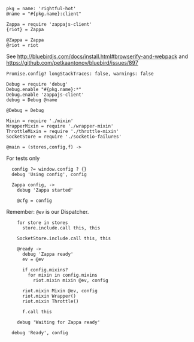     pkg = name: 'rightful-hot'
    @name = "#{pkg.name}:client"

    Zappa = require 'zappajs-client'
    {riot} = Zappa

    @Zappa = Zappa
    @riot = riot

See http://bluebirdjs.com/docs/install.html#browserify-and-webpack
and https://github.com/petkaantonov/bluebird/issues/897

    Promise.config? longStackTraces: false, warnings: false

    Debug = require 'debug'
    Debug.enable "#{pkg.name}:*"
    Debug.enable 'zappajs-client'
    debug = Debug @name

    @Debug = Debug

    Mixin = require './mixin'
    WrapperMixin = require './wrapper-mixin'
    ThrottleMixin = require './throttle-mixin'
    SocketStore = require './socketio-failures'

    @main = (stores,config,f) ->

For tests only

      config ?= window.config ? {}
      debug 'Using config', config

      Zappa config, ->
        debug 'Zappa started'

        @cfg = config

Remember: `@ev` is our Dispatcher.

        for store in stores
          store.include.call this, this

        SocketStore.include.call this, this

        @ready ->
          debug 'Zappa ready'
          ev = @ev

          if config.mixins?
            for mixin in config.mixins
              riot.mixin mixin @ev, config

          riot.mixin Mixin @ev, config
          riot.mixin Wrapper()
          riot.mixin Throttle()

          f.call this

        debug 'Waiting for Zappa ready'

      debug 'Ready', config
